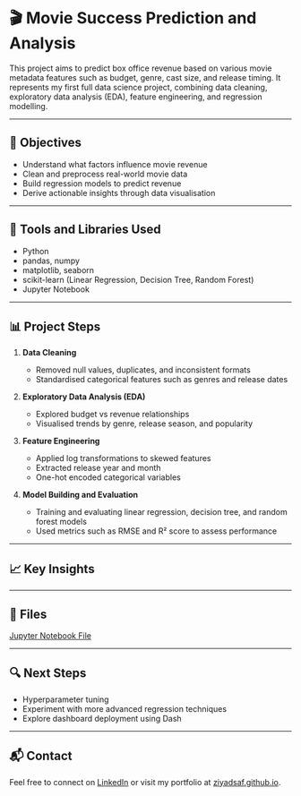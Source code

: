 
# 🎬 Movie Success Prediction and Analysis

This project aims to predict box office revenue based on various movie metadata features such as budget, genre, cast size, and release timing. It represents my first full data science project, combining data cleaning, exploratory data analysis (EDA), feature engineering, and regression modelling.

---

## 📌 Objectives

- Understand what factors influence movie revenue
- Clean and preprocess real-world movie data
- Build regression models to predict revenue
- Derive actionable insights through data visualisation

---

## 🧰 Tools and Libraries Used

- Python
- pandas, numpy
- matplotlib, seaborn
- scikit-learn (Linear Regression, Decision Tree, Random Forest)
- Jupyter Notebook

---

## 📊 Project Steps

1. **Data Cleaning**  
   - Removed null values, duplicates, and inconsistent formats
   - Standardised categorical features such as genres and release dates

2. **Exploratory Data Analysis (EDA)**  
   - Explored budget vs revenue relationships
   - Visualised trends by genre, release season, and popularity

3. **Feature Engineering**  
   - Applied log transformations to skewed features
   - Extracted release year and month
   - One-hot encoded categorical variables

4. **Model Building and Evaluation**  
   - Training and evaluating linear regression, decision tree, and random forest models
   - Used metrics such as RMSE and R² score to assess performance

---

## 📈 Key Insights


---

## 📁 Files

[Jupyter Notebook File](https://github.com/ziyadsaf/movie-success-prediction/blob/main/movie_prediction_project.ipynb)

---

## 🔍 Next Steps

- Hyperparameter tuning
- Experiment with more advanced regression techniques
- Explore dashboard deployment using Dash
  
---

## 📬 Contact

Feel free to connect on [LinkedIn](https://www.linkedin.com/in/ziyad-safouane/) or visit my portfolio at [ziyadsaf.github.io](https://ziyadsaf.github.io).
